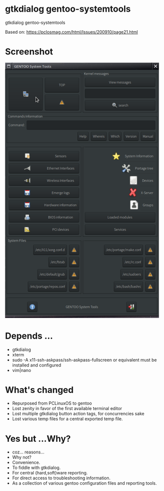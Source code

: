 # gtkdialog gentoo-systemtools
gtkdialog gentoo-systemtools

Based on: https://pclosmag.com/html/Issues/200910/page21.html

# Screenshot

<p align="center"><a href="assets/gst.png"><img alt="gentoo-systemtools.sh" src="assets/gst.png"></a></p>

# Depends ...
  * gtkdialog
  * xterm
  * sudo -A
    x11-ssh-askpass/ssh-askpass-fullscreen or equivalent must be installed and configured
  * vim|nano

# What's changed
  * Repurposed from PCLinuxOS to gentoo
  * Lost zenity in favor of the first available terminal editor
  * Lost multiple gtkdialog button action tags, for concurrencies sake
  * Lost various temp files for a central exported temp file.

# Yes but ...Why?
  * coz... reasons...
  * Why not?
  * Convenience.
  * To fiddle with gtkdialog.
  * For central {hard,soft}ware reporting.
  * For direct access to troubleshooting information.
  * As a collection of various gentoo configuration files and reporting tools.
